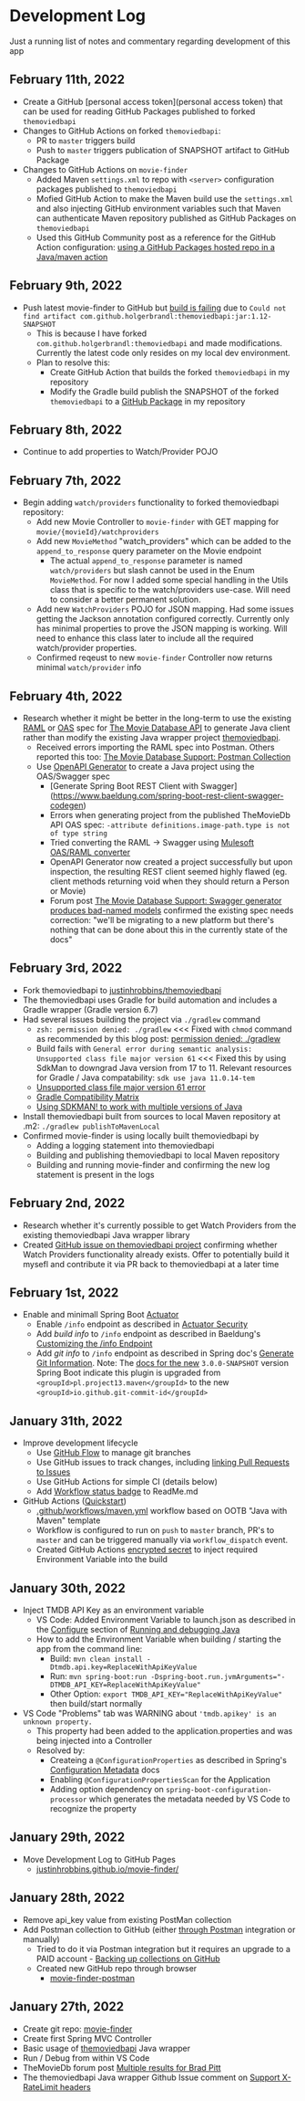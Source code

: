 # Development Log
Just a running list of notes and commentary regarding development of this app

## February 11th, 2022
- Create a GitHub [personal access token](personal access token) that can be used for reading GitHub Packages published to forked `themoviedbapi`
- Changes to GitHub Actions on forked `themoviedbapi`:
    - PR to `master` triggers build
    - Push to `master` triggers publication of SNAPSHOT artifact to GitHub Package
 - Changes to GitHub Actions on `movie-finder`
     - Added Maven `settings.xml` to repo with `<server>` configuration packages published to `themoviedbapi`
     - Mofied GitHub Action to make the Maven build use the `settings.xml` and also injecting GitHub environment variables such that Maven can authenticate Maven repository published as GitHub Packages on `themoviedbapi`
     - Used this GitHub Community post as a reference for the GitHub Action configuration: [using a GitHub Packages hosted repo in a Java/maven action](https://github.community/t/using-a-github-packages-hosted-repo-in-a-java-maven-action/18003/5)

## February 9th, 2022
- Push latest movie-finder to GitHub but [build is failing](https://github.com/justinhrobbins/movie-finder/runs/5131324411?check_suite_focus=true) due to `Could not find artifact com.github.holgerbrandl:themoviedbapi:jar:1.12-SNAPSHOT`
    - This is because I have forked `com.github.holgerbrandl:themoviedbapi` and made modifications. Currently the latest code only resides on my local dev environment.
    - Plan to resolve this:
        - Create GitHub Action that builds the forked `themoviedbapi` in my repository
        - Modify the Gradle build publish the SNAPSHOT of the forked `themoviedbapi` to a [GitHub Package](https://github.com/features/packages) in my repository

## February 8th, 2022
- Continue to add properties to Watch/Provider POJO

## February 7th, 2022
- Begin adding `watch/providers` functionality to forked themoviedbapi repository:
    - Add new Movie Controller to `movie-finder` with GET mapping for `movie/{movieId}/watchproviders`
    - Add new `MovieMethod` "watch_providers" which can be added to the `append_to_response` query parameter on the Movie endpoint
        - The actual `append_to_response` parameter is named `watch/providers` but slash cannot be used in the Enum `MovieMethod`. For now I added some special handling in the Utils class that is specific to the watch/providers use-case. Will need to consider a better permanent solution.
    - Add new `WatchProviders` POJO for JSON mapping. Had some issues getting the Jackson annotation configured correctly. Currently only has minimal properties to prove the JSON mapping is working. Will need to enhance this class later to include all the required watch/provider properties.
    - Confirmed reqeust to new `movie-finder` Controller now returns minimal `watch/provider` info

## February 4th, 2022
- Research whether it might be better in the long-term to use the existing [RAML](https://api.stoplight.io/v1/versions/9WaNJfGpnnQ76opqe/export/raml.yaml) or [OAS](https://api.stoplight.io/v1/versions/9WaNJfGpnnQ76opqe/export/oas.json) spec for [The Movie Database API](https://developers.themoviedb.org/3/getting-started/introduction) to generate Java client rather than modify the existing Java wrapper project [themoviedbapi](https://github.com/holgerbrandl/themoviedbapi/).
    - Received errors importing the RAML spec into Postman. Others reported this too: [The Movie Database Support: Postman Collection](https://www.themoviedb.org/talk/570931c4c3a36810b4000096)
    - Use [OpenAPI Generator](https://openapi-generator.tech/) to create a Java project using the OAS/Swagger spec
        - [Generate Spring Boot REST Client with Swagger] (https://www.baeldung.com/spring-boot-rest-client-swagger-codegen)
        - Errors when generating project from the published TheMovieDb API OAS spec: `-attribute definitions.image-path.type is not of type string`
        - Tried converting the RAML -> Swagger using [Mulesoft OAS/RAML converter](https://mulesoft.github.io/oas-raml-converter/)
        - OpenAPI Generator now created a project successfully but upon inspection, the resulting REST client seemed highly flawed (eg. client methods returning void when they should return a Person or Movie)
        - Forum post [The Movie Database Support: Swagger generator produces bad-named models](https://www.themoviedb.org/talk/58b926d992514160840085fd) confirmed the existing spec needs correction: "we'll be migrating to a new platform but there's nothing that can be done about this in the currently state of the docs"

## February 3rd, 2022
- Fork themoviedbapi to [justinhrobbins/themoviedbapi](https://github.com/justinhrobbins/themoviedbapi)
- The themoviedbapi uses Gradle for build automation and includes a Gradle wrapper (Gradle version 6.7)
- Had several issues building the project via `./gradlew` command
    - `zsh: permission denied: ./gradlew` <<< Fixed with `chmod` command as recommended by this blog post: [permission denied: ./gradlew](https://topherpedersen.blog/2021/05/05/zsh-permission-denied-gradlew/)
    - Build fails with `General error during semantic analysis: Unsupported class file major version 61` <<< Fixed this by using SdkMan to downgrad Java version from 17 to 11. Relevant resources for Gradle / Java compatability: `sdk use java 11.0.14-tem`
    - [Unsupported class file major version 61 error](https://stackoverflow.com/questions/69425829/unsupported-class-file-major-version-61-error)
    - [Gradle Compatibility Matrix](https://docs.gradle.org/current/userguide/compatibility.html#java)
    - [Using SDKMAN! to work with multiple versions of Java](https://www.twilio.com/blog/sdkman-work-with-multiple-versions-java)
- Install themoviedbapi built from sources to local Maven repository at .m2: `./gradlew publishToMavenLocal`
- Confirmed movie-finder is using locally built themoviedbapi by
    - Adding a logging statement into themoviedbapi
    - Building and publishing themoviedbapi to local Maven repository
    - Building and running movie-finder and confirming the new log statement is present in the logs

## February 2nd, 2022
- Research whether it's currently possible to get Watch Providers from the existing themoviedbapi Java wrapper library
- Created [GitHub issue on themoviedbapi project](https://github.com/holgerbrandl/themoviedbapi/issues/122) confirming whether Watch Providers functionality already exists. Offer to potentially build it mysefl and contribute it via PR back to themoviedbapi at a later time

## February 1st, 2022
- Enable and minimall Spring Boot [Actuator](https://docs.spring.io/spring-boot/docs/2.5.0/reference/htmlsingle/#actuator)
    - Enable `/info` endpoint as described in [Actuator Security](https://docs.spring.io/spring-boot/docs/2.5.0/reference/htmlsingle/#features.security.actuator)
    - Add *build info* to `/info` endpoint as described in Baeldung's [Customizing the /info Endpoint](https://www.baeldung.com/spring-boot-actuators#info-endpoint)
    - Add *git info* to `/info` endpoint as described in Spring doc's [Generate Git Information](https://docs.spring.io/spring-boot/docs/current-SNAPSHOT/reference/html/howto.html). Note: The [docs for the new](https://docs.spring.io/spring-boot/docs/current-SNAPSHOT/reference/html/howto.html#howto.build.generate-git-info) `3.0.0-SNAPSHOT` version Spring Boot indicate this plugin is upgraded from `<groupId>pl.project13.maven</groupId>` to the new `<groupId>io.github.git-commit-id</groupId>`

## January 31th, 2022
- Improve development lifecycle
    -  Use [GitHub Flow](https://docs.github.com/en/get-started/quickstart/github-flow) to manage git branches
    -  Use GitHub issues to track changes, including [linking Pull Requests to Issues](https://docs.github.com/en/issues/tracking-your-work-with-issues/linking-a-pull-request-to-an-issue)
    -  Use GitHub Actions for simple CI (details below)
    -  Add [Workflow status badge](https://docs.github.com/en/actions/monitoring-and-troubleshooting-workflows/adding-a-workflow-status-badge) to ReadMe.md
-  GitHub Actions ([Quickstart](https://docs.github.com/en/actions/quickstart))
    - [.github/workflows/maven.yml](https://github.com/justinhrobbins/movie-finder/blob/master/.github/workflows/maven.yml) workflow based on OOTB "Java with Maven" template
    - Workflow is configured to run on `push` to `master` branch, PR's to `master` and can be triggered manually via `workflow_dispatch` event.
    - Created GitHub Actions [encrypted secret](https://docs.github.com/en/actions/security-guides/encrypted-secrets) to inject required Environment Variable into the build

## January 30th, 2022
- Inject TMDB API Key as an environment variable
   - VS Code: Added Environment Variable to launch.json as described in the [Configure](https://code.visualstudio.com/docs/java/java-debugging#_configure) section of [Running and debugging Java](https://code.visualstudio.com/docs/java/java-debugging)
   - How to add the Environment Variable when building / starting the app from the command line:
       - Build: `mvn clean install -Dtmdb.api.key=ReplaceWithApiKeyValue`
       - Run: `mvn spring-boot:run -Dspring-boot.run.jvmArguments="-DTMDB_API_KEY=ReplaceWithApiKeyValue"`
       - Other Option: `export TMDB_API_KEY="ReplaceWithApiKeyValue"` then build/start normally
- VS Code "Problems" tab was WARNING about `'tmdb.apikey' is an unknown property.`
    - This property had been added to the application.properties and was being injected into a Controller
    - Resolved by:
        - Createing a `@ConfigurationProperties` as described in Spring's [Configuration Metadata](https://docs.spring.io/spring-boot/docs/current/reference/html/configuration-metadata.html) docs
        - Enabling `@ConfigurationPropertiesScan` for the Application
        - Adding option dependency on `spring-boot-configuration-processor` which generates the metadata needed by VS Code to recognize the property

## January 29th, 2022
- Move Development Log to GitHub Pages
    - [justinhrobbins.github.io/movie-finder/](https://justinhrobbins.github.io/movie-finder/)

## January 28th, 2022
- Remove api_key value from existing PostMan collection 
- Add Postman collection to GitHub (either [through Postman](https://learning.postman.com/docs/integrations/available-integrations/github/) integration or manually)
    - Tried to do it via Postman integration but it requires an upgrade to a PAID account
		    - [Backing up collections on GitHub](https://learning.postman.com/docs/integrations/available-integrations/github/)
	- Created new GitHub repo through browser
		- [movie-finder-postman](https://github.com/justinhrobbins/movie-finder-postman)

## January 27th, 2022
- Create git repo: [movie-finder](https://github.com/justinhrobbins/movie-finder)
- Create first Spring MVC Controller
- Basic usage of [themoviedbapi](https://github.com/holgerbrandl/themoviedbapi/) Java wrapper
- Run / Debug from within VS Code
- TheMovieDb forum post [Multiple results for Brad Pitt](https://www.themoviedb.org/talk/61f3504c64de35001bad54e6)
- The themoviedbapi Java wrapper Github Issue comment on [Support X-RateLimit headers](https://github.com/holgerbrandl/themoviedbapi/issues/103)
